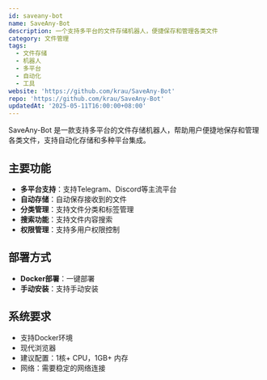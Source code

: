 ```yaml
---
id: saveany-bot
name: SaveAny-Bot
description: 一个支持多平台的文件存储机器人，便捷保存和管理各类文件
category: 文件管理
tags:
  - 文件存储
  - 机器人
  - 多平台
  - 自动化
  - 工具
website: 'https://github.com/krau/SaveAny-Bot'
repo: 'https://github.com/krau/SaveAny-Bot'
updatedAt: '2025-05-11T16:00:00+08:00'
---
```


SaveAny-Bot 是一款支持多平台的文件存储机器人，帮助用户便捷地保存和管理各类文件，支持自动化存储和多种平台集成。

## 主要功能

- **多平台支持**：支持Telegram、Discord等主流平台
- **自动存储**：自动保存接收到的文件
- **分类管理**：支持文件分类和标签管理
- **搜索功能**：支持文件内容搜索
- **权限管理**：支持多用户权限控制

## 部署方式

- **Docker部署**：一键部署
- **手动安装**：支持手动安装

## 系统要求

- 支持Docker环境
- 现代浏览器
- 建议配置：1核+ CPU，1GB+ 内存
- 网络：需要稳定的网络连接 